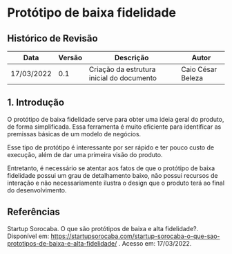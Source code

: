 # Protótipo de baixa fidelidade

## Histórico de Revisão

|Data|Versão|Descrição|Autor|
|--|--|--|--|
|17/03/2022|0.1|Criação da estrutura inicial do documento|Caio César Beleza|


## 1. Introdução

O protótipo de baixa fidelidade serve para obter uma ideia geral do produto, de forma simplificada. Essa ferramenta é muito eficiente para identificar as premissas básicas de um modelo de negócios.

Esse tipo de protótipo é interessante por ser rápido e ter pouco custo de execução, além de dar uma primeira visão do produto.

Entretanto, é necessário se atentar aos fatos de que o protótipo de baixa fidelidade possui um grau de detalhamento baixo, não possui recursos de interação e não necessariamente ilustra o design que o produto terá ao final do desenvolvimento. 



## Referências

Startup Sorocaba. O que são protótipos de baixa e alta fidelidade?. Disponível em: https://startupsorocaba.com/startup-sorocaba-o-que-sao-prototipos-de-baixa-e-alta-fidelidade/ . Acesso em: 17/03/2022.
